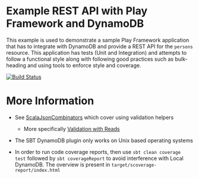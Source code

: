 Example REST API with Play Framework and DynamoDB
================================================

This example is used to demonstrate a sample Play Framework application 
that has to integrate with DynamoDB and provide a REST API for the 
`persons` resource. This application has tests (Unit and Integration) 
and attempts to follow a functional style along with following good 
practices such as bulk-heading and using tools to enforce style and 
coverage.

[![Build Status](https://travis-ci.org/calvinlfer/play-framework-validation-example.svg?branch=master)](https://travis-ci.org/calvinlfer/play-framework-validation-example)

More Information
================

- See [ScalaJsonCombinators](https://www.playframework.com/documentation/2.5.x/ScalaJsonCombinators) which cover using validation helpers
  - More specifically [Validation with Reads](https://www.playframework.com/documentation/2.5.x/ScalaJsonCombinators#Validation-with-Reads)

- The SBT DynamoDB plugin only works on Unix based operating systems

- In order to run code coverage reports, then use `sbt clean coverage test` 
followed by `sbt coverageReport` to avoid interference with Local DynamoDB. 
The overview is present in `target/scoverage-report/index.html`